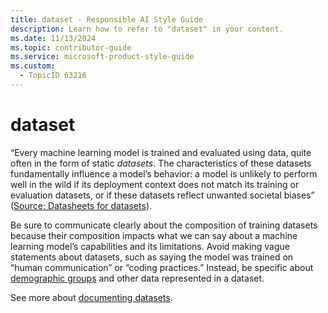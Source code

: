 ```yaml
---
title: dataset - Responsible AI Style Guide
description: Learn how to refer to "dataset" in your content.
ms.date: 11/13/2024
ms.topic: contributor-guide
ms.service: microsoft-product-style-guide
ms.custom:
  - TopicID 63216
---
```



# dataset

“Every machine learning model is trained and evaluated using data, quite often in the form of static _datasets_. The characteristics of these datasets fundamentally influence a model’s behavior: a model is unlikely to perform well in the wild if its deployment context does not match its training or evaluation datasets, or if these datasets reflect unwanted societal biases” ([Source: Datasheets for datasets](https://arxiv.org/pdf/1803.09010.pdf)).

Be sure to communicate clearly about the composition of training datasets because their composition impacts what we can say about a machine learning model’s capabilities and its limitations. Avoid making vague statements about datasets, such as saying the model was trained on “human communication” or “coding practices.” Instead, be specific about [demographic groups](~\responsible-ai-style-guide\fairness\demographics-language\demographics-language-how-to-talk-about-groups-of-people.md) and other data represented in a dataset.

See more about [documenting datasets](https://www.microsoft.com/research/uploads/prod/2022/07/aether-datadoc-082522.pdf).